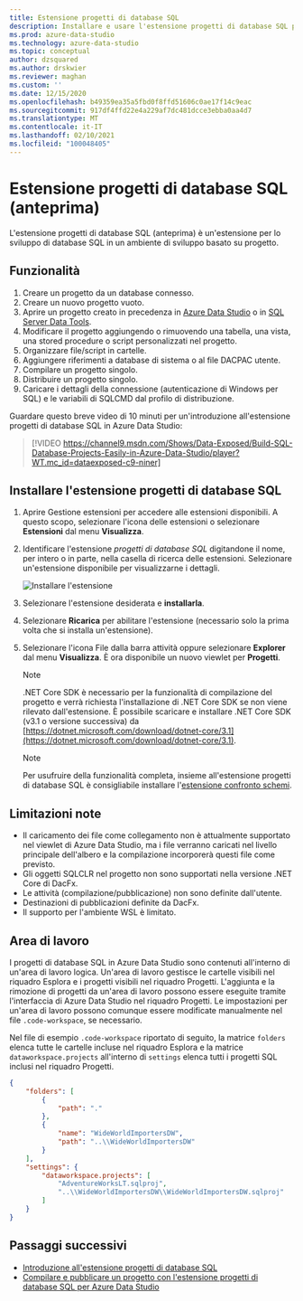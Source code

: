 ```yaml
---
title: Estensione progetti di database SQL
description: Installare e usare l'estensione progetti di database SQL per Azure Data Studio.
ms.prod: azure-data-studio
ms.technology: azure-data-studio
ms.topic: conceptual
author: dzsquared
ms.author: drskwier
ms.reviewer: maghan
ms.custom: ''
ms.date: 12/15/2020
ms.openlocfilehash: b49359ea35a5fbd0f8ffd51606c0ae17f14c9eac
ms.sourcegitcommit: 917df4ffd22e4a229af7dc481dcce3ebba0aa4d7
ms.translationtype: MT
ms.contentlocale: it-IT
ms.lasthandoff: 02/10/2021
ms.locfileid: "100048405"
---
```

# <a name="sql-database-projects-extension-preview"></a>Estensione progetti di database SQL (anteprima)

L'estensione progetti di database SQL (anteprima) è un'estensione per lo sviluppo di database SQL in un ambiente di sviluppo basato su progetto. 


## <a name="features"></a>Funzionalità

1. Creare un progetto da un database connesso.
2. Creare un nuovo progetto vuoto.
3. Aprire un progetto creato in precedenza in [Azure Data Studio](sql-database-project-extension-getting-started.md) o in [SQL Server Data Tools](../../ssdt/sql-server-data-tools.md).
4. Modificare il progetto aggiungendo o rimuovendo una tabella, una vista, una stored procedure o script personalizzati nel progetto.
5. Organizzare file/script in cartelle.
6. Aggiungere riferimenti a database di sistema o al file DACPAC utente.
7. Compilare un progetto singolo.
8. Distribuire un progetto singolo.
9. Caricare i dettagli della connessione (autenticazione di Windows per SQL) e le variabili di SQLCMD dal profilo di distribuzione.

Guardare questo breve video di 10 minuti per un'introduzione all'estensione progetti di database SQL in Azure Data Studio:

> [!VIDEO https://channel9.msdn.com/Shows/Data-Exposed/Build-SQL-Database-Projects-Easily-in-Azure-Data-Studio/player?WT.mc_id=dataexposed-c9-niner]

## <a name="install-the-sql-database-projects-extension"></a>Installare l'estensione progetti di database SQL

1. Aprire Gestione estensioni per accedere alle estensioni disponibili.  A questo scopo, selezionare l'icona delle estensioni o selezionare **Estensioni** dal menu **Visualizza**.
2. Identificare l'estensione *progetti di database SQL* digitandone il nome, per intero o in parte, nella casella di ricerca delle estensioni. Selezionare un'estensione disponibile per visualizzarne i dettagli.

   ![Installare l'estensione](media/sql-database-projects-extension/install-database-projects.png)

3. Selezionare l'estensione desiderata e **installarla**.
4. Selezionare **Ricarica** per abilitare l'estensione (necessario solo la prima volta che si installa un'estensione).
5. Selezionare l'icona File dalla barra attività oppure selezionare **Explorer** dal menu **Visualizza**. È ora disponibile un nuovo viewlet per **Progetti**.

   > [!NOTE]
   > .NET Core SDK è necessario per la funzionalità di compilazione del progetto e verrà richiesta l'installazione di .NET Core SDK se non viene rilevato dall'estensione.  È possibile scaricare e installare .NET Core SDK (v3.1 o versione successiva) da [https://dotnet.microsoft.com/download/dotnet-core/3.1](https://dotnet.microsoft.com/download/dotnet-core/3.1).

   > [!NOTE]
   > Per usufruire della funzionalità completa, insieme all'estensione progetti di database SQL è consigliabile installare l'[estensione confronto schemi](schema-compare-extension.md).

## <a name="known-limitations"></a>Limitazioni note

- Il caricamento dei file come collegamento non è attualmente supportato nel viewlet di Azure Data Studio, ma i file verranno caricati nel livello principale dell'albero e la compilazione incorporerà questi file come previsto.
- Gli oggetti SQLCLR nel progetto non sono supportati nella versione .NET Core di DacFx.
- Le attività (compilazione/pubblicazione) non sono definite dall'utente.
- Destinazioni di pubblicazioni definite da DacFx.
- Il supporto per l'ambiente WSL è limitato.

## <a name="workspace"></a>Area di lavoro
I progetti di database SQL in Azure Data Studio sono contenuti all'interno di un'area di lavoro logica.  Un'area di lavoro gestisce le cartelle visibili nel riquadro Esplora e i progetti visibili nel riquadro Progetti. L'aggiunta e la rimozione di progetti da un'area di lavoro possono essere eseguite tramite l'interfaccia di Azure Data Studio nel riquadro Progetti. Le impostazioni per un'area di lavoro possono comunque essere modificate manualmente nel file `.code-workspace`, se necessario.

Nel file di esempio `.code-workspace` riportato di seguito, la matrice `folders` elenca tutte le cartelle incluse nel riquadro Esplora e la matrice `dataworkspace.projects` all'interno di `settings` elenca tutti i progetti SQL inclusi nel riquadro Progetti.

```json
{
    "folders": [
        {
            "path": "."
        },
        {
            "name": "WideWorldImportersDW",
            "path": "..\\WideWorldImportersDW"
        }
    ],
    "settings": {
        "dataworkspace.projects": [
            "AdventureWorksLT.sqlproj",
            "..\\WideWorldImportersDW\\WideWorldImportersDW.sqlproj"
        ]
    }
}
```

## <a name="next-steps"></a>Passaggi successivi

- [Introduzione all'estensione progetti di database SQL](sql-database-project-extension-getting-started.md)
- [Compilare e pubblicare un progetto con l'estensione progetti di database SQL per Azure Data Studio](sql-database-project-extension-build.md)
